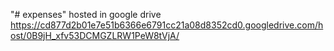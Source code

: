 "# expenses" 
hosted in google drive
https://cd877d2b01e7e51b6366e6791cc21a08d8352cd0.googledrive.com/host/0B9jH_xfv53DCMGZLRW1PeW8tVjA/